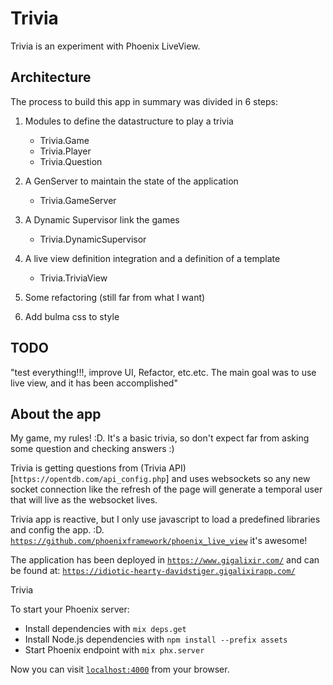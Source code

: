 # Trivia

Trivia is an experiment with Phoenix LiveView.

## Architecture

The process to build this app in summary was divided in 6 steps:

1. Modules to define the datastructure to play a trivia
   - Trivia.Game
   - Trivia.Player
   - Trivia.Question 
   
1. A GenServer to maintain the state of the application
   - Trivia.GameServer
   
1. A Dynamic Supervisor link the games
   - Trivia.DynamicSupervisor
1. A live view definition integration and a definition of a template
   - Trivia.TriviaView
1. Some refactoring (still far from what I want)

1. Add bulma css to style 

## TODO

"test everything!!!, improve UI, Refactor, etc.etc.  The main goal was to use live view, and it has been  accomplished"

## About the app

My game, my rules! :D.  It's a basic trivia, so don't expect far from asking some question and checking answers :)

Trivia is getting questions from (Trivia API)[`https://opentdb.com/api_config.php`] and uses websockets so any new socket connection like the refresh of the page will generate a temporal user that will live as the websocket lives.

Trivia app is reactive, but I only use javascript to load a predefined libraries and config the app. :D.  [`https://github.com/phoenixframework/phoenix_live_view`](https://github.com/phoenixframework/phoenix_live_view) it's awesome!

The application has been deployed in [`https://www.gigalixir.com/`](gigalixir) and can be
found at: [`https://idiotic-hearty-davidstiger.gigalixirapp.com/`](https://idiotic-hearty-davidstiger.gigalixirapp.com/)

Trivia 

To start your Phoenix server:

  * Install dependencies with `mix deps.get`
  * Install Node.js dependencies with `npm install --prefix assets`
  * Start Phoenix endpoint with `mix phx.server`

Now you can visit [`localhost:4000`](http://localhost:4000) from your browser.
